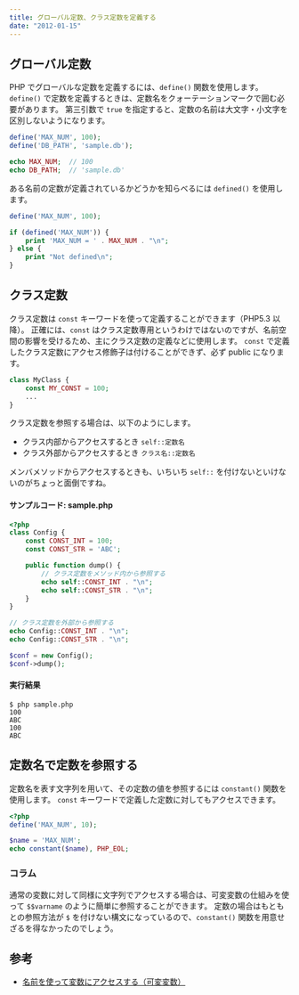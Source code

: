 ```yaml
---
title: グローバル定数、クラス定数を定義する
date: "2012-01-15"
---
```


グローバル定数
----

PHP でグローバルな定数を定義するには、`define()` 関数を使用します。
`define()` で定数を定義するときは、定数名をクォーテーションマークで囲む必要があります。
第三引数で `true` を指定すると、定数の名前は大文字・小文字を区別しないようになります。

~~~ php
define('MAX_NUM', 100);
define('DB_PATH', 'sample.db');

echo MAX_NUM;  // 100
echo DB_PATH;  // 'sample.db'
~~~

ある名前の定数が定義されているかどうかを知らべるには `defined()` を使用します。

~~~ php
define('MAX_NUM', 100);

if (defined('MAX_NUM')) {
    print 'MAX_NUM = ' . MAX_NUM . "\n";
} else {
    print "Not defined\n";
}
~~~


クラス定数
----

クラス定数は `const` キーワードを使って定義することができます（PHP5.3 以降）。
正確には、`const` はクラス定数専用というわけではないのですが、名前空間の影響を受けるため、主にクラス定数の定義などに使用します。
`const` で定義したクラス定数にアクセス修飾子は付けることができず、必ず public になります。

```php
class MyClass {
    const MY_CONST = 100;
    ...
}
```

クラス定数を参照する場合は、以下のようにします。

* クラス内部からアクセスするとき `self::定数名`
* クラス外部からアクセスするとき `クラス名::定数名`

メンバメソッドからアクセスするときも、いちいち `self::` を付けないといけないのがちょっと面倒ですね。

#### サンプルコード: sample.php

```php
<?php
class Config {
    const CONST_INT = 100;
    const CONST_STR = 'ABC';

    public function dump() {
        // クラス定数をメソッド内から参照する
        echo self::CONST_INT . "\n";
        echo self::CONST_STR . "\n";
    }
}

// クラス定数を外部から参照する
echo Config::CONST_INT . "\n";
echo Config::CONST_STR . "\n";

$conf = new Config();
$conf->dump();
```

#### 実行結果

```
$ php sample.php
100
ABC
100
ABC
```


定数名で定数を参照する
----

定数名を表す文字列を用いて、その定数の値を参照するには `constant()` 関数を使用します。
`const` キーワードで定義した定数に対してもアクセスできます。

~~~ php
<?php
define('MAX_NUM', 10);

$name = 'MAX_NUM';
echo constant($name), PHP_EOL;
~~~

### コラム

通常の変数に対して同様に文字列でアクセスする場合は、可変変数の仕組みを使って `$$varname` のように簡単に参照することができます。
定数の場合はもともとの参照方法が `$` を付けない構文になっているので、`constant()` 関数を用意せざるを得なかったのでしょう。


参考
----

- [名前を使って変数にアクセスする（可変変数）](./variable-variables.html)

